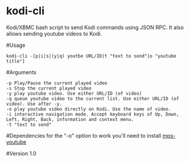 kodi-cli
========

Kodi/XBMC bash script to send Kodi commands using JSON RPC. It also allows sending youtube videos to Kodi.

#Usage

`kodi-cli -[p|i|s|(y|q) youtbe URL/ID|t "text to send"|o "youtube title"]`

#Arguments
```
-p Play/Pause the current played video
-s Stop the current played video
-y play youtube video. Use either URL/ID (of video)
-q queue youtube video to the current list. Use either URL/ID (of video). Use after -y.
-o play youtube video directly on Kodi. Use the name of video.
-i interactive navigation mode. Accept keyboard keys of Up, Down, Left, Right, Back, information and context menu.
-t "text to send"
```

#Dependencies
for the "-o" option to work you'll need to install [mps-youtube](https://github.com/np1/mps-youtube)

#Version
1.0
